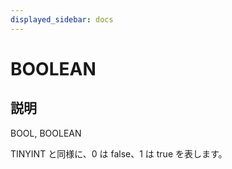 ```yaml
---
displayed_sidebar: docs
---
```


# BOOLEAN

## 説明

BOOL, BOOLEAN

TINYINT と同様に、0 は false、1 は true を表します。